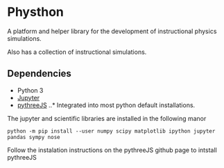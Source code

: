 # Physthon
A platform and helper library for the development of instructional physics simulations.

Also has a collection of instructional simulations. 

## Dependencies
* Python 3
* [Jupyter](https://jupyter.org)
* [pythreeJS](https://github.com/jupyter-widgets/pythreejs)
..* Integrated into most python default installations. 

The jupyter and scientific libraries are installed in the following manor
```
python -m pip install --user numpy scipy matplotlib ipython jupyter pandas sympy nose
```

Follow the instalation instructions on the pythreeJS github page to intstall pythreeJS 
